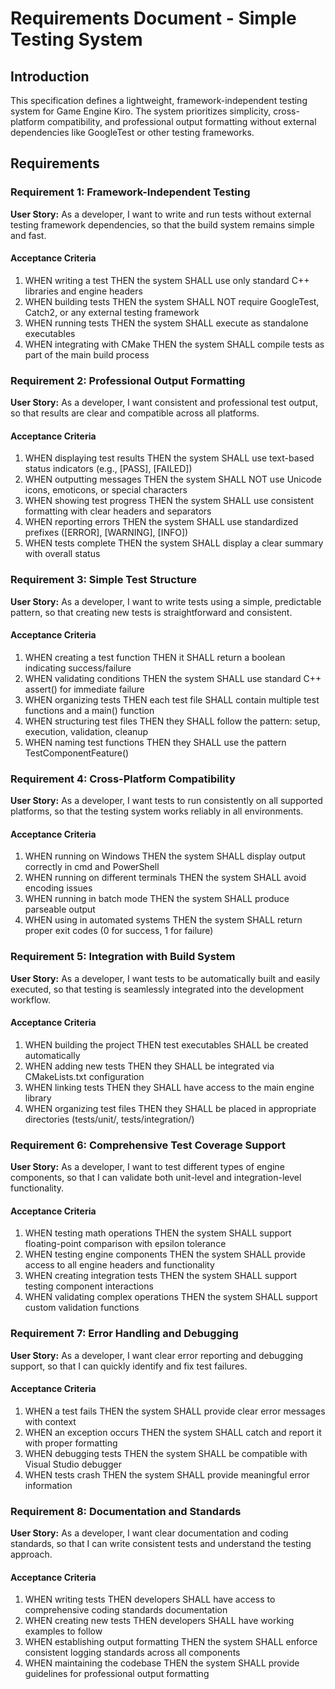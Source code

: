 # Requirements Document - Simple Testing System

## Introduction

This specification defines a lightweight, framework-independent testing system for Game Engine Kiro. The system prioritizes simplicity, cross-platform compatibility, and professional output formatting without external dependencies like GoogleTest or other testing frameworks.

## Requirements

### Requirement 1: Framework-Independent Testing

**User Story:** As a developer, I want to write and run tests without external testing framework dependencies, so that the build system remains simple and fast.

#### Acceptance Criteria

1. WHEN writing a test THEN the system SHALL use only standard C++ libraries and engine headers
2. WHEN building tests THEN the system SHALL NOT require GoogleTest, Catch2, or any external testing framework
3. WHEN running tests THEN the system SHALL execute as standalone executables
4. WHEN integrating with CMake THEN the system SHALL compile tests as part of the main build process

### Requirement 2: Professional Output Formatting

**User Story:** As a developer, I want consistent and professional test output, so that results are clear and compatible across all platforms.

#### Acceptance Criteria

1. WHEN displaying test results THEN the system SHALL use text-based status indicators (e.g., [PASS], [FAILED])
2. WHEN outputting messages THEN the system SHALL NOT use Unicode icons, emoticons, or special characters
3. WHEN showing test progress THEN the system SHALL use consistent formatting with clear headers and separators
4. WHEN reporting errors THEN the system SHALL use standardized prefixes ([ERROR], [WARNING], [INFO])
5. WHEN tests complete THEN the system SHALL display a clear summary with overall status

### Requirement 3: Simple Test Structure

**User Story:** As a developer, I want to write tests using a simple, predictable pattern, so that creating new tests is straightforward and consistent.

#### Acceptance Criteria

1. WHEN creating a test function THEN it SHALL return a boolean indicating success/failure
2. WHEN validating conditions THEN the system SHALL use standard C++ assert() for immediate failure
3. WHEN organizing tests THEN each test file SHALL contain multiple test functions and a main() function
4. WHEN structuring test files THEN they SHALL follow the pattern: setup, execution, validation, cleanup
5. WHEN naming test functions THEN they SHALL use the pattern TestComponentFeature()

### Requirement 4: Cross-Platform Compatibility

**User Story:** As a developer, I want tests to run consistently on all supported platforms, so that the testing system works reliably in all environments.

#### Acceptance Criteria

1. WHEN running on Windows THEN the system SHALL display output correctly in cmd and PowerShell
2. WHEN running on different terminals THEN the system SHALL avoid encoding issues
3. WHEN running in batch mode THEN the system SHALL produce parseable output
4. WHEN using in automated systems THEN the system SHALL return proper exit codes (0 for success, 1 for failure)

### Requirement 5: Integration with Build System

**User Story:** As a developer, I want tests to be automatically built and easily executed, so that testing is seamlessly integrated into the development workflow.

#### Acceptance Criteria

1. WHEN building the project THEN test executables SHALL be created automatically
2. WHEN adding new tests THEN they SHALL be integrated via CMakeLists.txt configuration
3. WHEN linking tests THEN they SHALL have access to the main engine library
4. WHEN organizing test files THEN they SHALL be placed in appropriate directories (tests/unit/, tests/integration/)

### Requirement 6: Comprehensive Test Coverage Support

**User Story:** As a developer, I want to test different types of engine components, so that I can validate both unit-level and integration-level functionality.

#### Acceptance Criteria

1. WHEN testing math operations THEN the system SHALL support floating-point comparison with epsilon tolerance
2. WHEN testing engine components THEN the system SHALL provide access to all engine headers and functionality
3. WHEN creating integration tests THEN the system SHALL support testing component interactions
4. WHEN validating complex operations THEN the system SHALL support custom validation functions

### Requirement 7: Error Handling and Debugging

**User Story:** As a developer, I want clear error reporting and debugging support, so that I can quickly identify and fix test failures.

#### Acceptance Criteria

1. WHEN a test fails THEN the system SHALL provide clear error messages with context
2. WHEN an exception occurs THEN the system SHALL catch and report it with proper formatting
3. WHEN debugging tests THEN the system SHALL be compatible with Visual Studio debugger
4. WHEN tests crash THEN the system SHALL provide meaningful error information

### Requirement 8: Documentation and Standards

**User Story:** As a developer, I want clear documentation and coding standards, so that I can write consistent tests and understand the testing approach.

#### Acceptance Criteria

1. WHEN writing tests THEN developers SHALL have access to comprehensive coding standards documentation
2. WHEN creating new tests THEN developers SHALL have working examples to follow
3. WHEN establishing output formatting THEN the system SHALL enforce consistent logging standards across all components
4. WHEN maintaining the codebase THEN the system SHALL provide guidelines for professional output formatting
